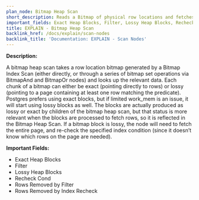 ```yaml
---
plan_node: Bitmap Heap Scan
short_description: Reads a Bitmap of physical row locations and fetches the data referenced in it.
important_fields: Exact Heap Blocks, Filter, Lossy Heap Blocks, Recheck Cond, Rows Removed by Filter, Rows Removed by Index Recheck
title: EXPLAIN - Bitmap Heap Scan
backlink_href: /docs/explain/scan-nodes
backlink_title: 'Documentation: EXPLAIN - Scan Nodes'
---
```


**Description:**

A bitmap heap scan takes a row location bitmap generated by a Bitmap Index Scan (either directly, or through a series of bitmap set operations via BitmapAnd and BitmapOr nodes) and looks up the relevant data. Each chunk of a bitmap can either be exact (pointing directly to rows) or lossy (pointing to a page containing at least one row matching the predicate). Postgres prefers using exact blocks, but if limited work_mem is an issue, it will start using lossy blocks as well. The blocks are actually produced as lossy or exact by children of the bitmap heap scan, but that status is more relevant when the blocks are processed to fetch rows, so it is reflected in the Bitmap Heap Scan. If a bitmap block is lossy, the node will need to fetch the entire page, and re-check the specified index condition (since it doesn’t know which rows on the page are needed).

**Important Fields:**

- Exact Heap Blocks
- Filter
- Lossy Heap Blocks
- Recheck Cond
- Rows Removed by Filter
- Rows Removed by Index Recheck

